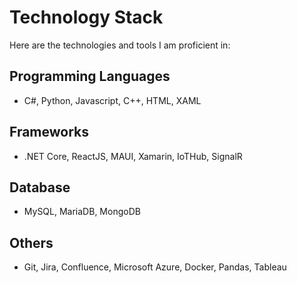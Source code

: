 # Technology Stack

Here are the technologies and tools I am proficient in:

## Programming Languages
- C#, Python, Javascript, C++, HTML, XAML

## Frameworks
- .NET Core, ReactJS, MAUI, Xamarin, IoTHub, SignalR

## Database
- MySQL, MariaDB, MongoDB

## Others
- Git, Jira, Confluence, Microsoft Azure, Docker, Pandas, Tableau

